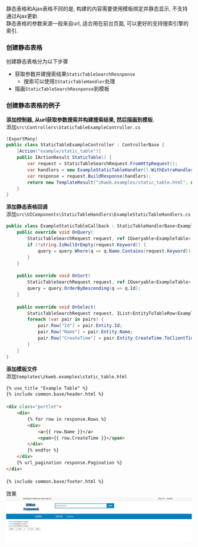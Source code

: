 静态表格和Ajax表格不同的是, 构建的内容需要使用模板绑定并静态显示, 不支持通过Ajax更新.<br/>
静态表格的参数来源一般来自url, 适合用在前台页面, 可以更好的支持搜索引擎的索引.<br/>

### 创建静态表格

创建静态表格分为以下步骤

- 获取参数并建搜索结果`StaticTableSearchResnponse`
	- 搜索可以使用`IStaticTableHandler`处理
- 描画`StaticTableSearchResnponse`到模板

### 创建静态表格的例子

**添加控制器, 从url获取参数搜索并构建搜索结果, 然后描画到模板.**<br/>
添加`src\Controllers\StaticTableExampleController.cs`
``` csharp
[ExportMany]
public class StaticTableExampleController : ControllerBase {
	[Action("example/static_table")]
	public IActionResult StaticTable() {
		var request = StaticTableSearchRequest.FromHttpRequest();
		var handlers = new ExampleStaticTableHandler().WithExtraHandlers();
		var response = request.BuildResponse(handlers);
		return new TemplateResult("zkweb.examples/static_table.html", new { response });
	}
}
```

**添加静态表格回调**<br/>
添加`src\UIComponents\StaticTableHandlers\ExampleStaticTableHandlers.cs`<br/>
``` csharp
public class ExampleStaticTableCallback : StaticTableHandlerBase<ExampleTable, long> {
	public override void OnQuery(
		StaticTableSearchRequest request, ref IQueryable<ExampleTable> query) {
		if (!string.IsNullOrEmpty(request.Keyword)) {
			query = query.Where(q => q.Name.Contains(request.Keyword));
		}
	}

	public override void OnSort(
		StaticTableSearchRequest request, ref IQueryable<ExampleTable> query) {
		query = query.OrderByDescending(q => q.Id);
	}

	public override void OnSelect(
		StaticTableSearchRequest request, IList<EntityToTableRow<ExampleTable>> pairs) {
		foreach (var pair in pairs) {
			pair.Row["Id"] = pair.Entity.Id;
			pair.Row["Name"] = pair.Entity.Name;
			pair.Row["CreateTime"] = pair.Entity.CreateTime.ToClientTimeString();
		}
	}
}
```

**添加模板文件**<br/>
添加`templates\zkweb.examples\static_table.html`<br/>
``` html
{% use_title "Example Table" %}
{% include common.base/header.html %}

<div class="portlet">
	<div>
		{% for row in response.Rows %}
		<div>
			<a>{{ row.Name }}</a>
			<span>{{ row.CreateTime }}</span>
		</div>
		{% endfor %}
	</div>
	{% url_pagination response.Pagination %}
</div>

{% include common.base/footer.html %}
```

效果<br/>
![静态表格的效果](../images/plugins/common.base.static_table.jpg)
